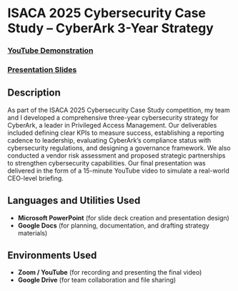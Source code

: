 <h1>ISACA 2025 Cybersecurity Case Study – CyberArk 3-Year Strategy</h1>

 ### [YouTube Demonstration](https://youtu.be/aLcKqWB6jEw?si=HOLjV163zO-FQGQV)

 ### [Presentation Slides](https://baruchmailcuny-my.sharepoint.com/:p:/g/personal/latifa_abdraimova_baruchmail_cuny_edu/EVhedQ1tEHlOoUHhJ3OVOF0Bsr0ycGoXq-_28WTIwI_cQw?e=vHfd36)

<h2>Description</h2>
As part of the ISACA 2025 Cybersecurity Case Study competition, my team and I developed a comprehensive three-year cybersecurity strategy for CyberArk, a leader in Privileged Access Management. Our deliverables included defining clear KPIs to measure success, establishing a reporting cadence to leadership, evaluating CyberArk’s compliance status with cybersecurity regulations, and designing a governance framework. We also conducted a vendor risk assessment and proposed strategic partnerships to strengthen cybersecurity capabilities. Our final presentation was delivered in the form of a 15-minute YouTube video to simulate a real-world CEO-level briefing.
<br />


<h2>Languages and Utilities Used</h2>

- <b>Microsoft PowerPoint</b> (for slide deck creation and presentation design)
- <b>Google Docs</b> (for planning, documentation, and drafting strategy materials)

<h2>Environments Used</h2>

- <b>Zoom / YouTube</b> (for recording and presenting the final video)
- <b>Google Drive</b> (for team collaboration and file sharing)

<!--
 ```diff
- text in red
+ text in green
! text in orange
# text in gray
@@ text in purple (and bold)@@
```
--!>
